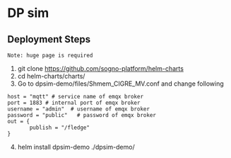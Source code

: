 # DP sim
## Deployment Steps
```
Note: huge page is required
```

1. git clone https://github.com/sogno-platform/helm-charts
2. cd helm-charts/charts/
3. Go to dpsim-demo/files/Shmem_CIGRE_MV.conf and change following
```
host = "mqtt" # service name of emqx broker
port = 1883 # internal port of emqx broker
username = "admin"  # username of emqx broker
password = "public"   # password of emqx broker
out = {
       publish = "/fledge"
}
```
4. helm install dpsim-demo ./dpsim-demo/ 
